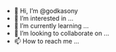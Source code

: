 - 👋 Hi, I’m @godkasony
- 👀 I’m interested in ...
- 🌱 I’m currently learning ...
- 💞️ I’m looking to collaborate on ...
- 📫 How to reach me ...

<!---
godkasony/godkasony is a ✨ special ✨ repository because its `README.md` (this file) appears on your GitHub profile.
You can click the Preview link to take a look at your changes.
--->

